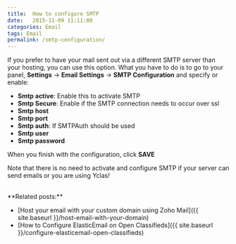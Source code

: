 ```yaml
---
title:  How to configure SMTP
date:   2015-11-09 11:11:00
categories: Email
tags: Email
permalink: /smtp-configuration/
---
```

If you prefer to have your mail sent out via a different SMTP server than your hosting, you can use this option. What you have to do is to go to your panel, **Settings** -> **Email Settings** -> **SMTP Configuration** and specify or enable:

+ **Smtp active**: Enable this to activate SMTP
+ **Smtp Secure**: Enable if the SMTP connection needs to occur over ssl
+ **Smtp host**
+ **Smtp port**
+ **Smtp auth**: If SMTPAuth should be used
+ **Smtp user**
+ **Smtp password**

When you finish with the configuration, click **SAVE**

Note that there is no need to activate and configure SMTP if your server can send emails or you are using Yclas!

<br>
**Related posts:**

+ [Host your email with your custom domain using Zoho Mail]({{ site.baseurl }}/host-email-with-your-domain)
+ [How to Configure ElasticEmail on Open Classifieds]({{ site.baseurl }}/configure-elasticemail-open-classifieds)